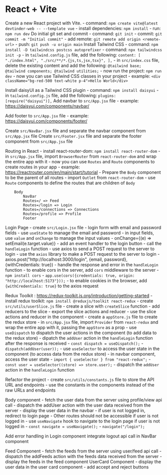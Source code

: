 # React + Vite

Create a new React project with Vite.
    - command: `npm create vite@latest devtinder-web -- --template vue`
    - install dependencies: `npm install`
    - run: `npm run dev`
Do initial git set and commit
    - command: `git init`
    - commit: `git commit -m "Initial commit"`
    - add remote: `git remote add origin <remote-url>`
    - push: `git push -u origin main`
Install Tailwind CSS
    - command: `npm install -D tailwindcss postcss autoprefixer`
    - command: `npx tailwindcss init -p`
    - in `tailwind.config.js` file, add the following:
        ```
        content: [
            "./index.html",
            "./src/**/*.{js,ts,jsx,tsx}",
        ],
        ```
    - in `src/index.css` file, delete the existing content and add the following:
        ```
        @tailwind base;
        @tailwind components;
        @tailwind utilities;
        ```
    - now run the project: `npm run dev`
    - now you can use Tailwind CSS classes in your project
        - example: `<div className="bg-red-500 text-white p-4">Hello World</div>`

Install daisyUI as a Tailwind CSS plugin
    - command: `npm install daisyui`
    - in `tailwind.config.js` file, add the following:
        ```
        plugins: [require("daisyui")],
        ```
Add navbar to `src/App.jsx` file
    - example: https://daisyui.com/components/navbar/

Add footer to `src/App.jsx` file
    - example: https://daisyui.com/components/footer/

Create `src/NavBar.jsx` file and separate the navbar component from `src/App.jsx` file
Create `src/Footer.jsx` file and separate the footer component from `src/App.jsx` file

Routing in React
    - install react-router-dom: `npm install react-router-dom`
    - in `src/App.jsx` file, import `BrowserRouter` from `react-router-dom` and wrap the entire app with it
    - now you can use `Routes` and `Route` components to create routes in your app
        - example: https://reactrouter.com/en/main/start/tutorial
    - Prepare the `Body` component to be the parent of all routes
        - import `Outlet` from `react-router-dom`
        - use `Route` components to define the routes that are children of `Body`

        Body
            NavBar
            Routes=/ => Feed
            Routes=/login => Login
            Routes=/connections => Connections
            Routes=/profile => Profile
            Footer
    
Login Page
    - create `src/Login.jsx` file
    - login form with email and password fields
        - use `useState` to manage the email and password
        - in input fields, use `value` and `onChange` to manage the input values
        - onChange={(e) => setEmail(e.target.value)}
        - add an event handler to the login button
        - call the `handleLogin` function
    - use axios to send a POST request to the server to login
    - use the `axios` library to make a POST request to the server to login
    - axios.post("http://localhost:3000/login", {email, password}, {withCredentials: true})
    - handle the response and error in the `handleLogin` function
    - to enable cors in the server, add `cors` middleware to the server
        - `npm install cors`
        - `app.use(cors({credentials: true, origin: "http://localhost:5173"}));`
    - to enable cookies in the browser, add `{withCredentials: true}` to the axios request

Redux Toolkit : https://redux-toolkit.js.org/introduction/getting-started
    - install redux toolkit: `npm install @reduxjs/toolkit react-redux`
    - create `src/utils/userSlice.js` file
    - create a slice with `createSlice` function
    - add reducers to the slice
    - export the slice actions and reducer
    - use the slice actions and reducer in the component
    - create a `appStore.js` file to create the redux store
    - in `src/App.jsx` file, import `Provider` from `react-redux` and wrap the entire app with it, passing the `appStore` as a prop
    - use `useDispatch` to dispatch the user actions in the component (to add data to the redux store)
        - dipatch the `addUser` action in the `handleLogin` function after the response is received
        - `const dispatch = useDispatch();`
        - `dispatch(addUser(user));`
    - use `useSelector` to access the user state in the component (to access data from the redux store)
        - in navbar component, access the user state
            - `import { useSelector } from "react-redux";`
        - `const user = useSelector((store) => store.user);`
    - dispatch the `addUser` action in the `handleLogin` function

Refactor the project
    - create `src/utils/constants.js` file to store the API URL and endpoints
    - use the constants in the components instead of the raw URLs and endpoints

Body component
    - fetch the user data from the server using profile/view api call
    - dispatch the addUser action with the user data received from the server
    - display the user data in the navbar
    - if user is not logged in, redirect to login page
    - Other routes should not be accessible if user is not logged in
    - use `useNavigate` hook to navigate to the login page if user is not logged in
        - `const navigate = useNavigate();`
        - `navigate("/login");`

Add error handling in Login component
integrate logout api call in NavBar component

Feed Component
    - fetch the feeds from the server using user/feed api call
    - dispatch the addFeeds action with the feeds data received from the server
    - display the feeds in the feed component
    UserCard Component
        - display the user data in the user card component
        - add accept and reject buttons

